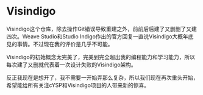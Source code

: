 # Visindigo

Visindigo这个仓库，除去操作Git错误导致重建之外，前前后后建了又删删了又建四次。Weave Studio和Studio Indigo作出的官方回复一直说Visindigo大概年底见的事情。不过现在我的评价是几乎不可能。

Visindigo的初始概念太完美了，完美到完全超出我的编程能力和学习能力，所以每次建了又删就代表着一次设计失败的Visindigo架构。

反正我现在是想开了，我不需要一开始弄那么复杂，所以我们现在再次重头开始，希望能给所有关注cYSP和Visindigo项目的人带来新的惊喜。